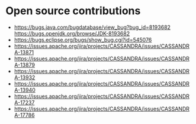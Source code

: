

<!--
**danielcranford/danielcranford** is a ✨ _special_ ✨ repository because its `README.md` (this file) appears on your GitHub profile.

Here are some ideas to get you started:

- 🔭 I’m currently working on ...
- 🌱 I’m currently learning ...
- 👯 I’m looking to collaborate on ...
- 🤔 I’m looking for help with ...
- 💬 Ask me about ...
- 📫 How to reach me: ...
- 😄 Pronouns: ...
- ⚡ Fun fact: ...
-->

# Open source contributions
- https://bugs.java.com/bugdatabase/view_bug?bug_id=8193682 https://bugs.openjdk.org/browse/JDK-8193682
- https://bugs.eclipse.org/bugs/show_bug.cgi?id=545076
- https://issues.apache.org/jira/projects/CASSANDRA/issues/CASSANDRA-13871
- https://issues.apache.org/jira/projects/CASSANDRA/issues/CASSANDRA-13879
- https://issues.apache.org/jira/projects/CASSANDRA/issues/CASSANDRA-13932
- https://issues.apache.org/jira/projects/CASSANDRA/issues/CASSANDRA-13940
- https://issues.apache.org/jira/projects/CASSANDRA/issues/CASSANDRA-17237
- https://issues.apache.org/jira/projects/CASSANDRA/issues/CASSANDRA-17786
